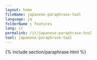 ```yaml
---
layout: home
fileName: japanese-paraphrase-tool
language: ja
folderName : features
lang: it
permalink: /it/japanese-paraphrase-tool
tool: japanese-paraphrase-tool
---
```

{% include section/paraphrase.html %}